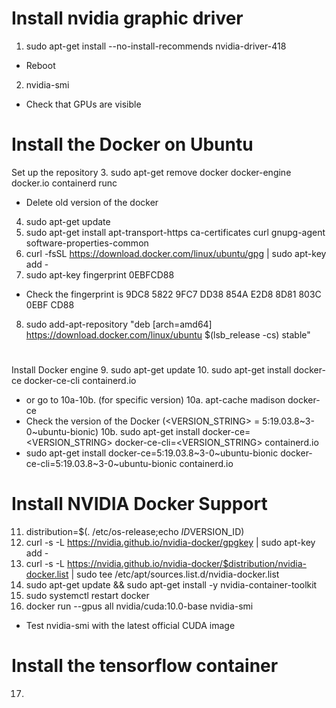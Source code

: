 # Install nvidia graphic driver 
1. sudo apt-get install --no-install-recommends nvidia-driver-418
 - Reboot
2. nvidia-smi
 - Check that GPUs are visible

# Install the Docker on Ubuntu
Set up the repository
3. sudo apt-get remove docker docker-engine docker.io containerd runc
- Delete old version of the docker
4. sudo apt-get update
5. sudo apt-get install apt-transport-https ca-certificates curl gnupg-agent software-properties-common
6. curl -fsSL https://download.docker.com/linux/ubuntu/gpg | sudo apt-key add -
7. sudo apt-key fingerprint 0EBFCD88
 - Check the fingerprint is 9DC8 5822 9FC7 DD38 854A  E2D8 8D81 803C 0EBF CD88
8. sudo add-apt-repository "deb [arch=amd64] https://download.docker.com/linux/ubuntu $(lsb_release -cs) stable"
   
# 
Install Docker engine
9. sudo apt-get update
10. sudo apt-get install docker-ce docker-ce-cli containerd.io
- or go to 10a-10b. (for specific version)
10a. apt-cache madison docker-ce
 - Check the version of the Docker (<VERSION_STRING> = 5:19.03.8~3-0~ubuntu-bionic)
10b. sudo apt-get install docker-ce=<VERSION_STRING> docker-ce-cli=<VERSION_STRING> containerd.io
 - sudo apt-get install docker-ce=5:19.03.8~3-0~ubuntu-bionic docker-ce-cli=5:19.03.8~3-0~ubuntu-bionic containerd.io

# Install NVIDIA Docker Support
11. distribution=$(. /etc/os-release;echo $ID$VERSION_ID)
12. curl -s -L https://nvidia.github.io/nvidia-docker/gpgkey | sudo apt-key add -
13. curl -s -L https://nvidia.github.io/nvidia-docker/$distribution/nvidia-docker.list | sudo tee /etc/apt/sources.list.d/nvidia-docker.list
14. sudo apt-get update && sudo apt-get install -y nvidia-container-toolkit
15. sudo systemctl restart docker
16. docker run --gpus all nvidia/cuda:10.0-base nvidia-smi
 - Test nvidia-smi with the latest official CUDA image

# Install the tensorflow container
17. 
